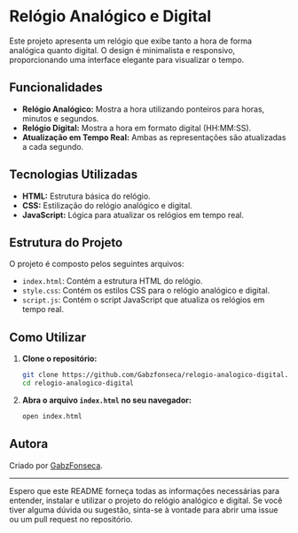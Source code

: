 # Relógio Analógico e Digital

Este projeto apresenta um relógio que exibe tanto a hora de forma analógica quanto digital. O design é minimalista e responsivo, proporcionando uma interface elegante para visualizar o tempo.

## Funcionalidades

- **Relógio Analógico:** Mostra a hora utilizando ponteiros para horas, minutos e segundos.
- **Relógio Digital:** Mostra a hora em formato digital (HH:MM:SS).
- **Atualização em Tempo Real:** Ambas as representações são atualizadas a cada segundo.

## Tecnologias Utilizadas

- **HTML:** Estrutura básica do relógio.
- **CSS:** Estilização do relógio analógico e digital.
- **JavaScript:** Lógica para atualizar os relógios em tempo real.

## Estrutura do Projeto

O projeto é composto pelos seguintes arquivos:

- `index.html`: Contém a estrutura HTML do relógio.
- `style.css`: Contém os estilos CSS para o relógio analógico e digital.
- `script.js`: Contém o script JavaScript que atualiza os relógios em tempo real.

## Como Utilizar

1. **Clone o repositório:**

   ```bash
   git clone https://github.com/Gabzfonseca/relogio-analogico-digital.git
   cd relogio-analogico-digital
   ```

2. **Abra o arquivo `index.html` no seu navegador:**

   ```bash
   open index.html
   ```

## Autora

Criado por [GabzFonseca](https://www.linkedin.com/in/gabz-fonseca).

---

Espero que este README forneça todas as informações necessárias para entender, instalar e utilizar o projeto do relógio analógico e digital. Se você tiver alguma dúvida ou sugestão, sinta-se à vontade para abrir uma issue ou um pull request no repositório.